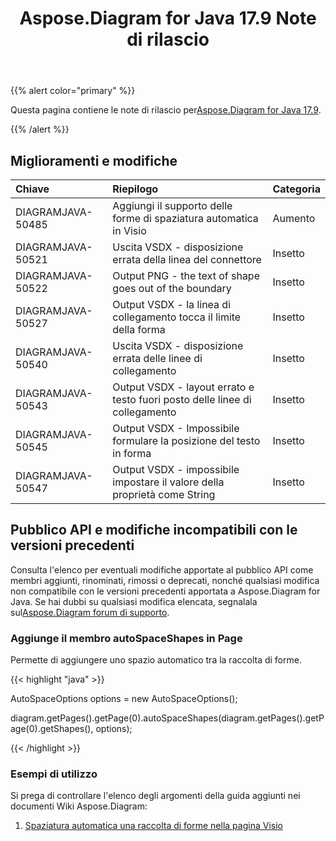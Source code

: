 ﻿---
title: Aspose.Diagram for Java 17.9 Note di rilascio
type: docs
weight: 40
url: /it/java/aspose-diagram-for-java-17-9-release-notes/
---
{{% alert color="primary" %}} 

 Questa pagina contiene le note di rilascio per[Aspose.Diagram for Java 17.9](https://docs.aspose.com/diagram/java/aspose-diagram-for-java-17-9-release-notes/).

{{% /alert %}} 
## **Miglioramenti e modifiche**

|**Chiave**|**Riepilogo**|**Categoria**|
|:- |:- |:- |
|DIAGRAMJAVA-50485|Aggiungi il supporto delle forme di spaziatura automatica in Visio|Aumento|
|DIAGRAMJAVA-50521|Uscita VSDX - disposizione errata della linea del connettore|Insetto|
|DIAGRAMJAVA-50522|Output PNG - the text of shape goes out of the boundary|Insetto|
|DIAGRAMJAVA-50527|Output VSDX - la linea di collegamento tocca il limite della forma|Insetto|
|DIAGRAMJAVA-50540|Uscita VSDX - disposizione errata delle linee di collegamento|Insetto|
|DIAGRAMJAVA-50543|Output VSDX - layout errato e testo fuori posto delle linee di collegamento|Insetto|
|DIAGRAMJAVA-50545|Output VSDX - Impossibile formulare la posizione del testo in forma|Insetto|
|DIAGRAMJAVA-50547|Output VSDX - impossibile impostare il valore della proprietà come String|Insetto|
## **Pubblico API e modifiche incompatibili con le versioni precedenti**
Consulta l'elenco per eventuali modifiche apportate al pubblico API come membri aggiunti, rinominati, rimossi o deprecati, nonché qualsiasi modifica non compatibile con le versioni precedenti apportata a Aspose.Diagram for Java. Se hai dubbi su qualsiasi modifica elencata, segnalala sul[Aspose.Diagram forum di supporto](https://forum.aspose.com/c/diagram/17).
### **Aggiunge il membro autoSpaceShapes in Page**
Permette di aggiungere uno spazio automatico tra la raccolta di forme.

{{< highlight "java" >}}

 AutoSpaceOptions options = new AutoSpaceOptions();

diagram.getPages().getPage(0).autoSpaceShapes(diagram.getPages().getPage(0).getShapes(), options);

{{< /highlight >}}
### **Esempi di utilizzo**
Si prega di controllare l'elenco degli argomenti della guida aggiunti nei documenti Wiki Aspose.Diagram:

1. [Spaziatura automatica una raccolta di forme nella pagina Visio](/diagram/it/java/auto-space-a-collection-of-shapes-in-the-visio-page/)
